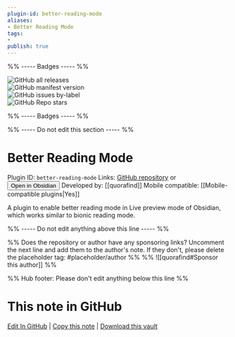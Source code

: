 ```yaml
---
plugin-id: better-reading-mode
aliases:
- Better Reading Mode
tags: 
- 
publish: true
---
```


%% ----- Badges ----- %%

![GitHub all releases](https://img.shields.io/github/downloads/quorafind/obsidian-bionic-reading/total?color=573E7A&logo=github&style=for-the-badge)   
![GitHub manifest version](https://img.shields.io/github/manifest-json/v/quorafind/obsidian-bionic-reading?color=573E7A&logo=github&style=for-the-badge)   
![GitHub issues by-label](https://img.shields.io/github/issues/quorafind/obsidian-bionic-reading/help%20wanted?color=573E7A&logo=github&style=for-the-badge)   
![GitHub Repo stars](https://img.shields.io/github/stars/quorafind/obsidian-bionic-reading?color=573E7A&logo=github&style=for-the-badge)

%% ----- Badges ----- %%

%% ----- Do not edit this section ----- %%

# Better Reading Mode

Plugin ID: `better-reading-mode`
Links: [GitHub repository](https://github.com/quorafind/obsidian-bionic-reading) or [<button id=HH>Open in Obsidian</button>](obsidian://show-plugin?id=better-reading-mode)
Developed by: [[quorafind]]
Mobile compatible: [[Mobile-compatible plugins|Yes]]

A plugin to enable better reading mode in Live preview mode of Obsidian, which works similar to bionic reading mode.

%% ----- Do not edit anything above this line ----- %% 

%% Does the repository or author have any sponsoring links? Uncomment the next line and add them to the author's note. If they don't, please delete the placeholder tag: #placeholder/author %%
%% ![[quorafind#Sponsor this author]] %%

%% Hub footer: Please don't edit anything below this line %%

# This note in GitHub

<span class="git-footer">[Edit In GitHub](https://github.dev/obsidian-community/obsidian-hub/blob/main/02%20-%20Community%20Expansions/02.05%20All%20Community%20Expansions/Plugins/better-reading-mode.md "git-hub-edit-note") | [Copy this note](https://raw.githubusercontent.com/obsidian-community/obsidian-hub/main/02%20-%20Community%20Expansions/02.05%20All%20Community%20Expansions/Plugins/better-reading-mode.md "git-hub-copy-note") | [Download this vault](https://github.com/obsidian-community/obsidian-hub/archive/refs/heads/main.zip "git-hub-download-vault") </span>
